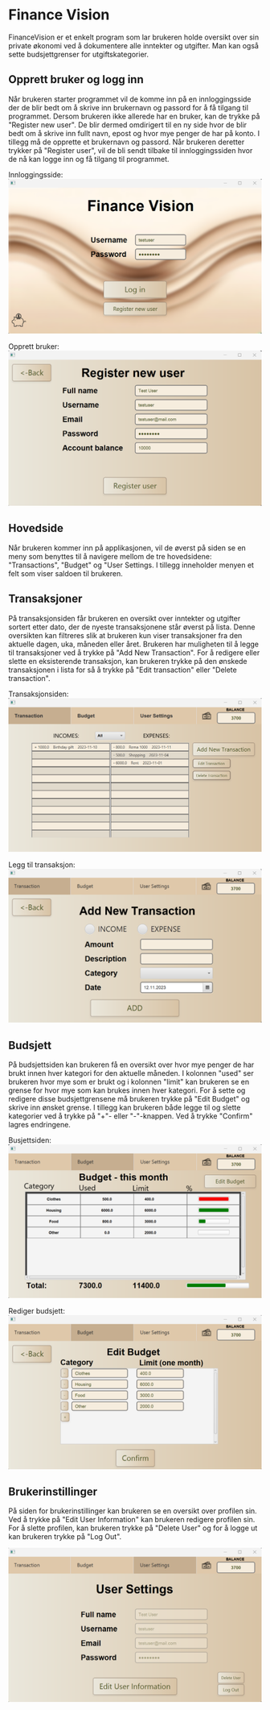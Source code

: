 # Finance Vision
FinanceVision er et enkelt program som lar brukeren holde oversikt over sin private økonomi ved å dokumentere alle inntekter og utgifter. Man kan også sette budsjettgrenser for utgiftskategorier.

## Opprett bruker og logg inn
Når brukeren starter programmet vil de komme inn på en innloggingsside der de blir bedt om å skrive inn brukernavn og passord for å få tilgang til programmet. Dersom brukeren ikke allerede har en bruker, kan de trykke på "Register new user". De blir dermed omdirigert til en ny side hvor de blir bedt om å skrive inn fullt navn, epost og hvor mye penger de har på konto. I tillegg må de opprette et brukernavn og passord. Når brukeren deretter trykker på "Register user", vil de bli sendt tilbake til innloggingssiden hvor de nå kan logge inn og få tilgang til programmet.

Innloggingsside: ![login.png](../docs/release3/login.png)

Opprett bruker: ![registerUser.png](../docs/release3/registerUser.png)

## Hovedside
Når brukeren kommer inn på applikasjonen, vil de øverst på siden se en meny som benyttes til å navigere mellom de tre hovedsidene: "Transactions", "Budget" og "User Settings. I tillegg inneholder menyen et felt som viser saldoen til brukeren.

## Transaksjoner

På transaksjonsiden får brukeren en oversikt over inntekter og utgifter sortert etter dato, der de nyeste transaksjonene står øverst på lista. Denne oversikten kan filtreres slik at brukeren kun viser transaksjoner fra den aktuelle dagen, uka, måneden eller året. Brukeren har muligheten til å legge til transaksjoner ved å trykke på "Add New Transaction". For å redigere eller slette en eksisterende transaksjon, kan brukeren trykke på den ønskede transaksjonen i lista for så å trykke på "Edit transaction" eller "Delete transaction". 

Transaksjonsiden: ![transaction.png](../docs/release3/transaction.png)

Legg til transaksjon: ![addTransaction.png](../docs/release3/addTransaction.png)

## Budsjett

På budsjettsiden kan brukeren få en oversikt over hvor mye penger de har brukt innen hver kategori for den aktuelle måneden. I kolonnen "used" ser brukeren hvor mye som er brukt og i kolonnen "limit" kan brukeren se en grense for hvor mye som kan brukes innen hver kategori. For å sette og redigere disse budsjettgrensene må brukeren trykke på "Edit Budget" og skrive inn ønsket grense. I tillegg kan brukeren både legge til og slette kategorier ved å trykke på "+"- eller "-"-knappen. Ved å trykke "Confirm" lagres endringene.

Busjettsiden: ![budget.png](../docs/release3/budget.png)

Rediger budsjett: ![editBudget.png](../docs/release3/editBudget.png)

## Brukerinstillinger

På siden for brukerinstillinger kan brukeren se en oversikt over profilen sin. Ved å trykke på "Edit User Information" kan brukeren redigere profilen sin. For å slette profilen, kan brukeren trykke på "Delete User" og for å logge ut kan brukeren trykke på "Log Out".

![userSettings.png](../docs/release3/userSettings.png)